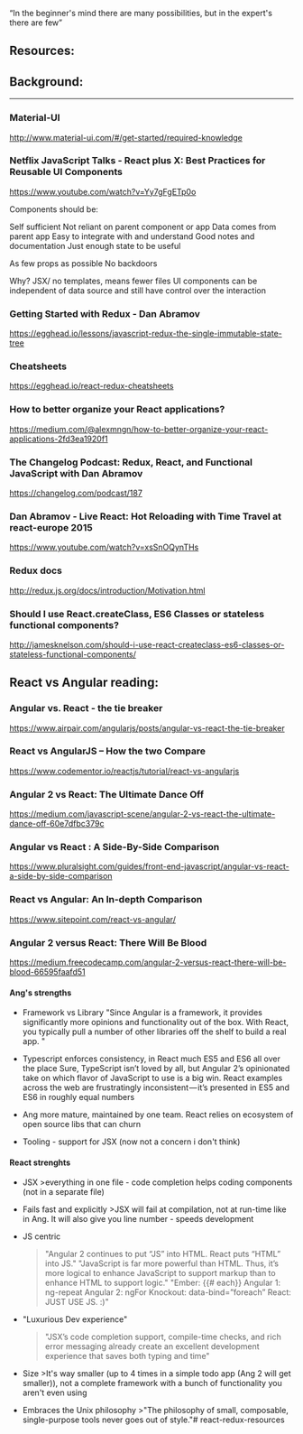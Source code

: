 
“In the beginner's mind there are many possibilities, but in the expert's there are few”

## Resources:

## Background:
***
### Material-UI
http://www.material-ui.com/#/get-started/required-knowledge

### Netflix JavaScript Talks - React plus X: Best Practices for Reusable UI Components
https://www.youtube.com/watch?v=Yy7gFgETp0o

  Components should be:

  Self sufficient
    Not reliant on parent component or app
    Data comes from parent app
  Easy to integrate with and understand
    Good notes and documentation
  Just enough state to be useful

  As few props as possible
  No backdoors

  Why?
  JSX/ no templates, means fewer files
  UI components can be independent of data source and still have control over the interaction


### Getting Started with Redux - Dan Abramov
https://egghead.io/lessons/javascript-redux-the-single-immutable-state-tree

### Cheatsheets
https://egghead.io/react-redux-cheatsheets

### How to better organize your React applications?
https://medium.com/@alexmngn/how-to-better-organize-your-react-applications-2fd3ea1920f1


### The Changelog Podcast: Redux, React, and Functional JavaScript with Dan Abramov
https://changelog.com/podcast/187

### Dan Abramov - Live React: Hot Reloading with Time Travel at react-europe 2015
https://www.youtube.com/watch?v=xsSnOQynTHs

### Redux docs
http://redux.js.org/docs/introduction/Motivation.html

### Should I use React.createClass, ES6 Classes or stateless functional components?
http://jamesknelson.com/should-i-use-react-createclass-es6-classes-or-stateless-functional-components/


## React vs Angular reading:

### Angular vs. React - the tie breaker
https://www.airpair.com/angularjs/posts/angular-vs-react-the-tie-breaker

### React vs AngularJS – How the two Compare
https://www.codementor.io/reactjs/tutorial/react-vs-angularjs

### Angular 2 vs React: The Ultimate Dance Off
https://medium.com/javascript-scene/angular-2-vs-react-the-ultimate-dance-off-60e7dfbc379c

### Angular vs React : A Side-By-Side Comparison
https://www.pluralsight.com/guides/front-end-javascript/angular-vs-react-a-side-by-side-comparison

### React vs Angular: An In-depth Comparison
https://www.sitepoint.com/react-vs-angular/

### Angular 2 versus React: There Will Be Blood
https://medium.freecodecamp.com/angular-2-versus-react-there-will-be-blood-66595faafd51

#### Ang's strengths
+ Framework vs Library
    "Since Angular is a framework, it provides significantly more opinions and functionality out of the box. With React, you typically pull a number of other libraries off the shelf to build a real app. "

+ Typescript enforces consistency, in React much ES5 and ES6 all over the place
    Sure, TypeScript isn’t loved by all, but Angular 2’s opinionated take on which flavor of JavaScript to use is a big win. React examples across the web are frustratingly inconsistent — it’s presented in ES5 and ES6 in roughly equal numbers

+ Ang more mature, maintained by one team. React relies on ecosystem of open source libs that can churn

+ Tooling - support for JSX (now not a concern i don't think)

#### React strenghts
+ JSX
      >everything in one file - code completion helps coding components (not in a separate file)

+ Fails fast and explicitly
      >JSX will fail at compilation, not at run-time like in Ang.
      It will also give you line number - speeds development

+ JS centric
    >"Angular 2 continues to put “JS” into HTML. React puts “HTML” into JS."
    "JavaScript is far more powerful than HTML. Thus, it’s more logical to enhance JavaScript to support markup than to enhance HTML to support logic."
    "Ember: {{# each}}
    Angular 1: ng-repeat
    Angular 2: ngFor
    Knockout: data-bind=”foreach”
    React: JUST USE JS. :)"

+ "Luxurious Dev experience"
    >"JSX’s code completion support, compile-time checks, and rich error messaging already create an excellent development experience that saves both typing and time"

+ Size
      >It's way smaller (up to 4 times in a simple todo app (Ang 2 will get smaller)), not a complete framework with a bunch of functionality you aren't even using

+ Embraces the Unix philosophy
      >"The philosophy of small, composable, single-purpose tools never goes out of style."# react-redux-resources
